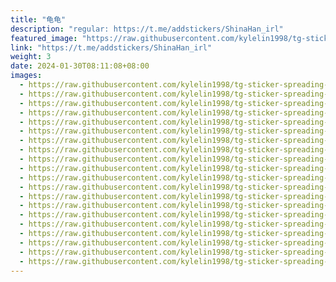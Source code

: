 ```yaml
---
title: "龟龟"
description: "regular: https://t.me/addstickers/ShinaHan_irl"
featured_image: "https://raw.githubusercontent.com/kylelin1998/tg-sticker-spreading-worldwide-images/main/img/7daef918-2367-4496-a3a6-c539b10129a3.jpg"
link: "https://t.me/addstickers/ShinaHan_irl"
weight: 3
date: 2024-01-30T08:11:08+08:00
images:
  - https://raw.githubusercontent.com/kylelin1998/tg-sticker-spreading-worldwide-images/main/img/7daef918-2367-4496-a3a6-c539b10129a3.jpg
  - https://raw.githubusercontent.com/kylelin1998/tg-sticker-spreading-worldwide-images/main/img/af2e0262-fa74-4a64-88d2-e2ad68cef5e2.jpg
  - https://raw.githubusercontent.com/kylelin1998/tg-sticker-spreading-worldwide-images/main/img/69b4c816-67df-4f53-bf4b-ec41fc4ee3df.jpg
  - https://raw.githubusercontent.com/kylelin1998/tg-sticker-spreading-worldwide-images/main/img/6c29b593-6d43-4f27-a164-4a6f5e51f387.jpg
  - https://raw.githubusercontent.com/kylelin1998/tg-sticker-spreading-worldwide-images/main/img/89b42c0e-1b35-4d5c-8290-c92d65a1495c.jpg
  - https://raw.githubusercontent.com/kylelin1998/tg-sticker-spreading-worldwide-images/main/img/f399d783-dd42-49b2-8054-3c85debd5888.jpg
  - https://raw.githubusercontent.com/kylelin1998/tg-sticker-spreading-worldwide-images/main/img/9697b781-0254-4fc0-93ae-9734c760503a.jpg
  - https://raw.githubusercontent.com/kylelin1998/tg-sticker-spreading-worldwide-images/main/img/83d5631a-ab27-49e4-8d8f-86296e9226e8.jpg
  - https://raw.githubusercontent.com/kylelin1998/tg-sticker-spreading-worldwide-images/main/img/f81ad484-4d39-4298-878a-858d5e69bff9.jpg
  - https://raw.githubusercontent.com/kylelin1998/tg-sticker-spreading-worldwide-images/main/img/231f5869-dd1f-4f9b-92d2-c7224bfbcc93.jpg
  - https://raw.githubusercontent.com/kylelin1998/tg-sticker-spreading-worldwide-images/main/img/7c42296b-e738-4093-af16-1bf20879b0a4.jpg
  - https://raw.githubusercontent.com/kylelin1998/tg-sticker-spreading-worldwide-images/main/img/40c5e73a-dfa1-466d-be56-07d03d540315.jpg
  - https://raw.githubusercontent.com/kylelin1998/tg-sticker-spreading-worldwide-images/main/img/6109e4e8-5dc3-4c52-97e9-3c0b43398ed8.jpg
  - https://raw.githubusercontent.com/kylelin1998/tg-sticker-spreading-worldwide-images/main/img/9f56fddd-73ad-492c-997e-4c12a6d89b97.jpg
  - https://raw.githubusercontent.com/kylelin1998/tg-sticker-spreading-worldwide-images/main/img/39bffbbd-66ef-44b0-a2c4-0e70c11c9786.jpg
  - https://raw.githubusercontent.com/kylelin1998/tg-sticker-spreading-worldwide-images/main/img/fc6495c8-2f87-4ccf-a7a7-516b73a0ebc0.jpg
  - https://raw.githubusercontent.com/kylelin1998/tg-sticker-spreading-worldwide-images/main/img/e0c738ee-5040-4d66-b4ee-171ec59a37e5.jpg
  - https://raw.githubusercontent.com/kylelin1998/tg-sticker-spreading-worldwide-images/main/img/890bf226-70c3-4b65-9c36-364397bd047d.jpg
  - https://raw.githubusercontent.com/kylelin1998/tg-sticker-spreading-worldwide-images/main/img/f487a417-3a63-4b5e-b34d-ac60b6d909ed.jpg
  - https://raw.githubusercontent.com/kylelin1998/tg-sticker-spreading-worldwide-images/main/img/09cee980-f834-4487-afcf-0d0003476c05.jpg
---
```

